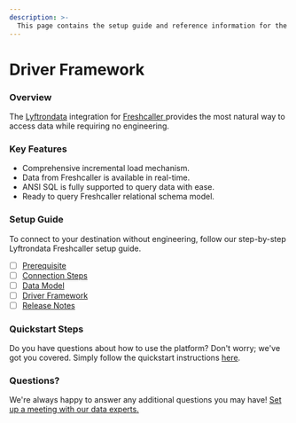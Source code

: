 ```yaml
---
description: >-
  This page contains the setup guide and reference information for the Freshcaller source connector.
---
```


# Driver Framework

### Overview

The [Lyftrondata](https://www.lyftrondata.com/) integration for [Freshcaller](https://www.lyftrondata.com/integration/freshcaller/)[ ](https://www.lyftrondata.com/integration/freshcaller/)provides the most natural way to access data while requiring no engineering.

### Key Features

* Comprehensive incremental load mechanism.
* Data from Freshcaller is available in real-time.&#x20;
* ANSI SQL is fully supported to query data with ease.
* Ready to query Freshcaller relational schema model.

### Setup Guide

To connect to your destination without engineering, follow our step-by-step Lyftrondata Freshcaller setup guide.

* [ ] [Prerequisite](../../business-analytics/freshcaller/prerequisite.md)
* [ ] [Connection Steps](../../business-analytics/freshcaller/connection-steps.md)
* [ ] [Data Model](../../business-analytics/freshcaller/data-model/)
* [ ] [Driver Framework](../../business-analytics/freshcaller/driver-framework/)
* [ ] [Release Notes](../../business-analytics/freshcaller/release-notes.md)

### Quickstart Steps

Do you have questions about how to use the platform? Don't worry; we've got you covered. Simply follow the quickstart instructions [here](../../../quickstart-steps.md).

### Questions? <a href="#questions" id="questions"></a>

We're always happy to answer any additional questions you may have! [Set up a meeting with our data experts.](https://www.lyftrondata.com/book-a-meeting/)


